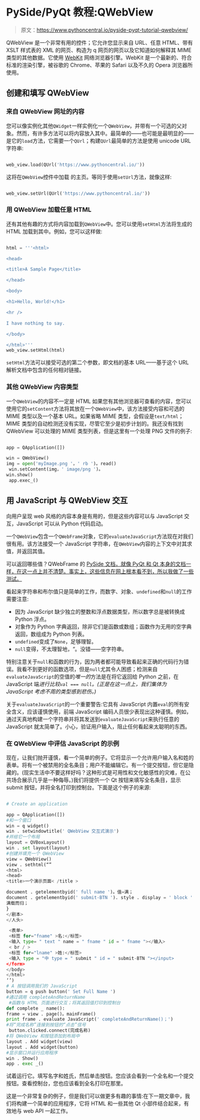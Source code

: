 # PySide/PyQt 教程:QWebView

> 原文：<https://www.pythoncentral.io/pyside-pyqt-tutorial-qwebview/>

QWebView 是一个非常有用的控件；它允许您显示来自 URL、任意 HTML、带有 XSLT 样式表的 XML 的网页、构造为 q 网页的网页以及它知道如何解释其 MIME 类型的其他数据。它使用 [WebKit](https://webkit.org/) 网络浏览器引擎。WebKit 是一个最新的、符合标准的渲染引擎，被谷歌的 Chrome、苹果的 Safari 以及不久的 Opera 浏览器所使用。

## 创建和填写 QWebView

### 来自 QWebView 网址的内容

您可以像实例化其他`QWidget`一样实例化一个`QWebView`，并带有一个可选的父对象。然而，有许多方法可以将内容放入其中。最简单的——也可能是最明显的——是它的`load`方法，它需要一个`QUrl`；构建`QUrl`最简单的方法是使用 unicode URL 字符串:

```py

web_view.load(QUrl('https://www.pythoncentral.io/'))

```

这将在`QWebView`控件中加载  的主页。等同于使用`setUrl`方法，就像这样:

```py

web_view.setUrl(QUrl('https://www.pythoncentral.io/'))

```

### 用 QWebView 加载任意 HTML

还有其他有趣的方式将内容加载到`QWebView`中。您可以使用`setHtml`方法将生成的 HTML 加载到其中。例如，您可以这样做:

```py

html = '''<html>

<head>

<title>A Sample Page</title>

</head>

<body>

<h1>Hello, World!</h1>

<hr />

I have nothing to say.

</body>

</html>'''
web_view.setHtml(html) 

```

`setHtml`方法可以接受可选的第二个参数，即文档的基本 URL——基于这个 URL 解析文档中包含的任何相对链接。

### 其他 QWebView 内容类型

一个`QWebView`的内容不一定是 HTML 如果您有其他浏览器可查看的内容，您可以使用它的`setContent`方法将其放在一个`QWebView`中，该方法接受内容和可选的 MIME 类型以及一个基本 URL。如果省略 MIME 类型，会假设是`text/html`；MIME 类型的自动检测还没有实现，尽管它至少是初步计划的。我还没有找到 QWebView 可以处理的 MIME 类型列表，但是这里有一个处理 PNG 文件的例子:

```py

app = QApplication([])

win = QWebView()
img = open('myImage.png '，' rb ')。read() 
 win.setContent(img，' image/png ')。
win.show() 
 app.exec_() 

```

## 用 JavaScript 与 QWebView 交互

向用户呈现 web 风格的内容本身是有用的，但是这些内容可以与 JavaScript 交互，JavaScript 可以从 Python 代码启动。

一个`QWebView`包含一个`QWebFrame`对象，它的`evaluateJavaScript`方法现在对我们很有用。该方法接受一个 JavaScript 字符串，在`QWebView`内容的上下文中对其求值，并返回其值。

可以返回哪些值？QWebFrame 的 [PySide 文档，就像 PyQt 和 Qt 本身的文档一样，在这一点上并不清楚。事实上，这些信息在网上根本看不到，所以我做了一些测试。](https://www.pythoncentral.io/pyside-pyqt-tutorial-qwebview/)

看起来字符串和布尔值只是简单的工作，而数字、对象、`undefined`和`null`的工作需要注意:

*   因为 JavaScript 缺少独立的整数和浮点数据类型，所以数字总是被转换成 Python 浮点。
*   对象作为 Python 字典返回，除非它们是函数或数组；函数作为无用的空字典返回，数组成为 Python 列表。
*   `undefined`变成了`None`，足够理智。
*   `null`变得，不太理智地，“。没错——空字符串。

特别注意关于`null`和函数的行为，因为两者都可能导致看起来正确的代码行为错误。我看不到更好的函数选项，但是`null`尤其令人困惑；检测来自`evaluateJavaScript`的空值的*唯一的*方法是在将它返回给 Python 之前，在 JavaScript 端*进行比较`val === null`。(正是在这一点上，我们集体为 JavaScript 考虑不周的类型感到悲伤。)*

关于`evaluateJavaScript`的一个重要警告:它具有 JavaScript 内置`eval`的所有安全含义，应该谨慎使用，前端 JavaScript 编码人员很少表现出这种谨慎。例如，通过天真地构建一个字符串并将其发送到`evaluateJavaScript`来执行任意的 JavaScript 就太简单了。小心，验证用户输入，阻止任何看起来太聪明的东西。

### 在 QWebView 中评估 JavaScript 的示例

现在，让我们抛开谨慎，看一个简单的例子。它将显示一个允许用户输入名和姓的表单。将有一个被禁用的全名条目；用户不能编辑它。有一个提交按钮，但它是隐藏的。(现实生活中不要这样好吗？这种形式是可用性和文化敏感性的灾难，在公共场合展示几乎是一种侮辱。)我们将提供一个 Qt 按钮来填写全名条目，显示 submit 按钮，并将全名打印到控制台。下面是这个例子的来源:

```py

# Create an application

app = QApplication([])
#和一个窗口
win = q widget()
win . setwindowtitle(' QWebView 交互式演示')
#并给它一个布局
layout = QVBoxLayout()
win . set layout(layout)
#创建并填充一个 QWebView
view = QWebView()
view . sethtml(“”
<html>
<head>
<title>一个演示页面< /title >

document . getelementbyid(' full name ')。值=满；
document . getelementbyid(' submit-BTN '). style . display = ' block '；
满载而归；
}
</剧本>
</人头>

 <表单> 
 <标签 for="fname" >名:</标签> 
 <输入 type= " text " name = " fname " id = " fname "></输入> 
 < br / > 
 <标签 for="lname" >姓:</标签> 
 <输入 type = "中 type = " submit " id = " submit-BTN "></input>
</form>
</body>
</html>
‘’)
# A 按钮调用我们的 JavaScript
button = q push button(' Set Full Name ')
#通过调用 completeAndReturnName 
 #函数与 HTML 页面进行交互；将其返回值打印到控制台
def complete _ name():
frame = view . page()。mainFrame()
print frame . evaluate JavaScript(' completeAndReturnName()；')
#将“完成名称”连接到按钮的“点击”信号
 button.clicked.connect(完成名称)
#将 QWebView 和按钮添加到布局中
layout . Add widget(view)
layout . Add widget(button)
#显示窗口并运行应用程序
win . Show()
app . exec _()

```

试着运行它。填写名字和姓氏，然后单击按钮。您应该会看到一个全名和一个提交按钮。查看控制台，您也应该看到全名打印在那里。

这是一个非常复杂的例子，但是我们可以做更多有趣的事情:在下一期文章中，我们将构建一个简单的应用程序，它将 HTML 和一些其他 Qt 小部件结合起来，有效地与 web API 一起工作。